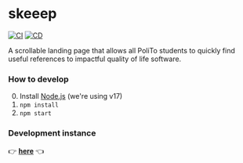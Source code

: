 # skeeep

[![CI](https://github.com/WEEE-Open/skeeep/actions/workflows/ci.yml/badge.svg)](https://github.com/WEEE-Open/skeeep/actions/workflows/ci.yml)
[![CD](https://github.com/WEEE-Open/skeeep/actions/workflows/cd.yml/badge.svg)](https://github.com/WEEE-Open/skeeep/actions/workflows/cd.yml)

A scrollable landing page that allows all PoliTo students to quickly find useful references to impactful quality of life software.

### How to develop

0. Install [Node.js](https://nodejs.org/en/) (we're using v17)
1. `npm install`
2. `npm start`

### Development instance

👉 **[here](https://weee-open.github.io/skeeep/)** 👈